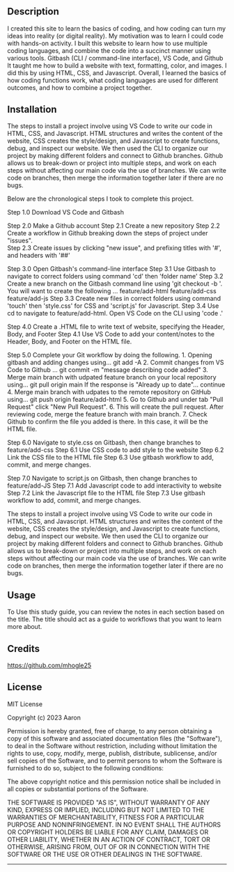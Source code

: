 # <Prework Study Guide Webpage>

## Description
I created this site to learn the basics of coding, and how coding can turn my ideas into reality (or digital reality). My motivation was to learn I could code with hands-on activity. 
I built this website to learn how to use multiple coding languages, and combine the code into a succinct manner using various tools. Gitbash (CLI / command-line interface), VS Code, and Github
It taught me how to build a website with text, formatting, color, and images.  I did this by using HTML, CSS, and Javascript.
Overall, I learned the basics of how coding functions work, what coding languages are used for different outcomes, and how to combine a project together.

## Installation

The steps to install a project involve using VS Code to write our code in HTML, CSS, and Javascript. HTML structures and writes the content of the website, CSS creates the style/design, and Javascript to create functions, debug, and inspect our website. We then used the CLI to organize our project by making different folders and connect to Github branches. Github allows us to break-down or project into multiple steps, and work on each steps without affecting our main code via the use of branches. We can write code on branches, then merge the information together later if there are no bugs. 

Below are the chronological steps I took to complete this project.

Step 1.0
    Download VS Code and Gitbash

Step 2.0
    Make a Github account
Step 2.1
    Create a new repository 
Step 2.2 
    Create a workflow in Github breaking down the steps of project under "issues".  
Step 2.3
    Create issues by clicking "new issue", and prefixing titles with '#', and headers with '##'

Step 3.0
    Open Gitbash's command-line interface 
Step 3.1 
    Use Gitbash to navigate to correct folders using command 'cd' then 'folder name'
Step 3.2 
    Create a new branch on the Gitbash command line using 'git checkout -b <branch name>'. You will want to create the following <branch names>... 
    feature/add-html
    feature/add-css
    feature/add-js
Step 3.3 
    Create new files in correct folders using command 'touch' then 'style.css' for CSS and 'script.js' for Javascript.
Step 3.4 
    Use cd to navigate to feature/add-html. Open VS Code on the CLI using 'code .' 

Step 4.0
    Create a .HTML file to write text of website, specifying the Header, Body, and Footer
Step 4.1 
    Use VS Code to add your content/notes to the Header, Body, and Footer on the HTML file. 

Step 5.0 
    Complete your Git workflow by doing the following.
        1. Opening gitbash and adding changes using...
            git add -A
        2. Commit changes from VS Code to Github ...
            git commit -m "message describing code added"
        3. Merge main branch with udpated feature branch on your local repository using...
            git pull origin main 
            If the response is "Already up to date"... continue
        4. Merge main branch with udpates to the remote repository on GitHub using...
            git push origin feature/add-html
        5. Go to Github and under tab "Pull Request" click "New Pull Request".
        6. This will create the pull request. After reviewing code, merge the feature branch with main      branch.
        7. Check Github to confirm the file you added is there. In this case, it will be the HTML file.

Step 6.0
    Navigate to style.css on Gitbash, then change branches to feature/add-css
Step 6.1
    Use CSS code to add style to the website
Step 6.2
    Link the CSS file to the HTML file
Step 6.3
    Use gitbash workflow to add, commit, and merge changes. 

Step 7.0
    Navigate to script.js on Gitbash, then change branches to feature/add-JS
Step 7.1
    Add Javascript code to add interactivity to website
Step 7.2
    Link the Javascript file to the HTML file
Step 7.3
    Use gitbash workflow to add, commit, and merge changes. 


The steps to install a project involve using VS Code to write our code in HTML, CSS, and Javascript. HTML structures and writes the content of the website, CSS creates the style/design, and Javascript to create functions, debug, and inspect our website. We then used the CLI to organize our project by making different folders and connect to Github branches. Github allows us to break-down or project into multiple steps, and work on each steps without affecting our main code via the use of branches. We can write code on branches, then merge the information together later if there are no bugs. 

## Usage
To Use this study guide, you can review the notes in each section based on the title. The title should act as a guide to workflows that you want to learn more about. 

## Credits

https://github.com/mhogle25

## License

MIT License

Copyright (c) 2023 Aaron

Permission is hereby granted, free of charge, to any person obtaining a copy
of this software and associated documentation files (the "Software"), to deal
in the Software without restriction, including without limitation the rights
to use, copy, modify, merge, publish, distribute, sublicense, and/or sell
copies of the Software, and to permit persons to whom the Software is
furnished to do so, subject to the following conditions:

The above copyright notice and this permission notice shall be included in all
copies or substantial portions of the Software.

THE SOFTWARE IS PROVIDED "AS IS", WITHOUT WARRANTY OF ANY KIND, EXPRESS OR
IMPLIED, INCLUDING BUT NOT LIMITED TO THE WARRANTIES OF MERCHANTABILITY,
FITNESS FOR A PARTICULAR PURPOSE AND NONINFRINGEMENT. IN NO EVENT SHALL THE
AUTHORS OR COPYRIGHT HOLDERS BE LIABLE FOR ANY CLAIM, DAMAGES OR OTHER
LIABILITY, WHETHER IN AN ACTION OF CONTRACT, TORT OR OTHERWISE, ARISING FROM,
OUT OF OR IN CONNECTION WITH THE SOFTWARE OR THE USE OR OTHER DEALINGS IN THE
SOFTWARE.

---